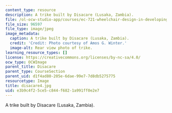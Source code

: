 ```yaml
---
content_type: resource
description: A trike built by Disacare (Lusaka, Zambia).
file: /ol-ocw-studio-app/courses/ec-721-wheelchair-design-in-developing-countries-spring-2009/e3b9c4f25ce5c844f6821a991ff0e2e7_disacare4.jpg
file_size: 96597
file_type: image/jpeg
image_metadata:
  caption: A trike built by Disacare (Lusaka, Zambia).
  credit: 'Credit: Photo courtesy of Amos G. Winter.'
  image-alt: Rear view photo of trike.
learning_resource_types: []
license: https://creativecommons.org/licenses/by-nc-sa/4.0/
ocw_type: OCWImage
parent_title: Disacare
parent_type: CourseSection
parent_uid: d1f4ad80-205e-6dae-99e7-7d8db5275775
resourcetype: Image
title: disacare4.jpg
uid: e3b9c4f2-5ce5-c844-f682-1a991ff0e2e7
---
```

A trike built by Disacare (Lusaka, Zambia).